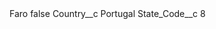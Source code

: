 <?xml version="1.0" encoding="UTF-8"?>
<CustomMetadata xmlns="http://soap.sforce.com/2006/04/metadata" xmlns:xsi="http://www.w3.org/2001/XMLSchema-instance" xmlns:xsd="http://www.w3.org/2001/XMLSchema">
    <label>Faro</label>
    <protected>false</protected>
    <values>
        <field>Country__c</field>
        <value xsi:type="xsd:string">Portugal</value>
    </values>
    <values>
        <field>State_Code__c</field>
        <value xsi:type="xsd:string">8</value>
    </values>
</CustomMetadata>
